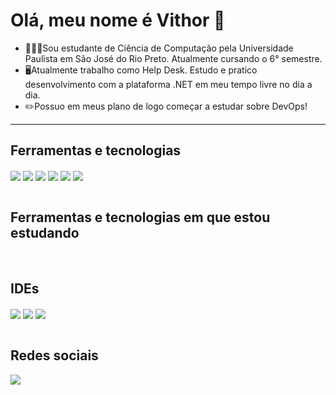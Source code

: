 # Olá, meu nome é Vithor 👋
- 👨‍💻📒Sou estudante de Ciência de Computação pela Universidade Paulista em São José do Rio Preto. Atualmente cursando o 6° semestre.
- 🖥️Atualmente trabalho como Help Desk. Estudo e pratico desenvolvimento com a plataforma .NET em meu tempo livre no dia a dia.
- ✏️Possuo em meus plano de logo começar a estudar sobre DevOps!
---
## Ferramentas e tecnologias
<div style="display: inline_block">
    <img align="center" src="https://img.shields.io/badge/HTML5-E34F26?style=for-the-badge&logo=html5&logoColor=white">
    <img align="center" src="https://img.shields.io/badge/CSS3-1572B6?style=for-the-badge&logo=css3&logoColor=white">
    <img align="center" src="https://img.shields.io/badge/Java-ED8B00?style=for-the-badge&logo=java&logoColor=white">
    <img align="center" src="https://img.shields.io/badge/C%23-239120?style=for-the-badge&logo=c-sharp&logoColor=white">
    <img align="center" src="https://img.shields.io/badge/C-00599C?style=for-the-badge&logo=c&logoColor=white">
    <img align="center" src="https://img.shields.io/badge/.NET-5C2D91?style=for-the-badge&logo=.net&logoColor=white">
</div>
</br>

## Ferramentas e tecnologias em que estou estudando
<div style="display: inline_block">
    
</div>
</br>

## IDEs
<div style="display: inline_block">
    <img align="center" src="https://img.shields.io/badge/Visual_Studio-5C2D91?style=for-the-badge&logo=visual%20studio&logoColor=white">
    <img align="center" src="https://img.shields.io/badge/Visual_Studio_Code-0078D4?style=for-the-badge&logo=visual%20studio%20code&logoColor=white">
    <img align="center" src="https://img.shields.io/badge/Eclipse-2C2255?style=for-the-badge&logo=eclipse&logoColor=white">
</div>
</br>

## Redes sociais
<div style="display: inline_block">
    <a target="_blank" href="https://www.linkedin.com/in/vithor-tinti/">
        <img align="center" src="https://img.shields.io/badge/LinkedIn-0077B5?style=for-the-badge&logo=linkedin&logoColor=white" >
    </a>
</div>
</br>

